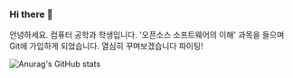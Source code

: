 ### Hi there 👋
 안녕하세요. 컴퓨터 공학과 학생입니다. '오픈소스 소프트웨어의 이해' 과목을 들으며 Git에 가입하게 되었습니다. 열심히 꾸며보겠습니다 파이팅!
 
 
 ![Anurag's GitHub stats](https://github-readme-stats.vercel.app/api?username=seokhyunkwon&show_icons=true&theme=radical)

 <!--

**seokhyunkwon/seokhyunkwon** is a ✨ _special_ ✨ repository because its `README.md` (this file) appears on your GitHub profile.

Here are some ideas to get you started:

- 🔭 I’m currently working on ...
- 🌱 I’m currently learning ...
- 👯 I’m looking to collaborate on ...
- 🤔 I’m looking for help with ...
- 💬 Ask me about ...
- 📫 How to reach me: ...
- 😄 Pronouns: ...
- ⚡ Fun fact: ...
-->
